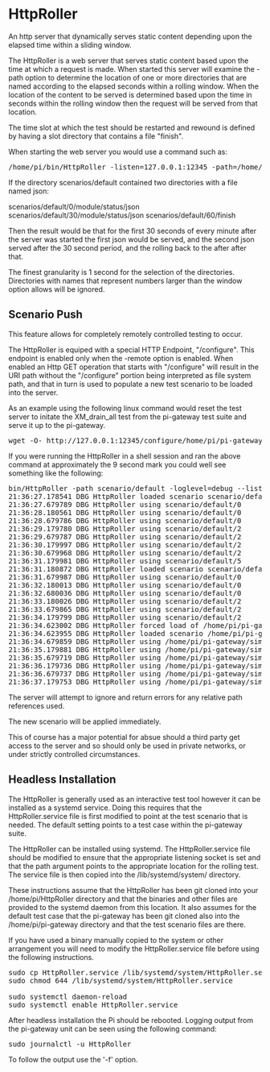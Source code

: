 # HttpRoller
An http server that dynamically serves static content depending upon the elapsed 
time within a sliding window.

The HttpRoller is a web server that serves static content based upon the 
time at which a request is made.  When started this server will examine the -path 
option to determine the location of one or more directories that are named according
to the elapsed seconds within a rolling window.  When the location of the content
to be served is determined based upon the time in seconds within the rolling
window then the request will be served from that location.

The time slot at which the test should be restarted and rewound is defined by
having a slot directory that contains a file "finish".

When starting the web server you would use a command such as:

<pre>
/home/pi/bin/HttpRoller -listen=127.0.0.1:12345 -path=/home/pi/pi-gateway/simulator/scenarios/default
</pre>

If the directory scenarios/default contained two directories with a file named json:

scenarios/default/0/module/status/json
scenarios/default/30/module/status/json
scenarios/default/60/finish

Then the result would be that for the first 30 seconds of every minute after 
the server was started the first json would be served, and the second json served after
the 30 second period, and the rolling back to the after after that.

The finest granularity is 1 second for the selection of the directories.  Directories 
with names that represent numbers larger than the window option allows will be
ignored.

## Scenario Push

This feature allows for completely remotely controlled testing to occur.

The HttpRoller is equiped with a special HTTP Endpoint, "/configure".  This
endpoint is enabled only when the -remote option is enabled.  When enabled
an Http GET operation that starts with "/configure" will result in the URI path 
without the "/configure" portion being interpreted as file system path, and 
that in turn is used to populate a new test scenario to be loaded into the server.

As an example using the following linux command would reset the test
server to initate the XM_drain_all test from the pi-gateway test
suite and serve it up to the pi-gateway.

<pre>
wget -O- http://127.0.0.1:12345/configure/home/pi/pi-gateway/simulator/scenarios/XM_drain_all
</pre>

If you were running the HttpRoller in a shell session and ran the above command
at approximately the 9 second mark you could well see something
like the following:

<pre>
bin/HttpRoller -path scenario/default -loglevel=debug --listen=127.0.0.1:12345 -remote
21:36:27.178541 DBG HttpRoller loaded scenario scenario/default
21:36:27.679789 DBG HttpRoller using scenario/default/0
21:36:28.180561 DBG HttpRoller using scenario/default/0
21:36:28.679786 DBG HttpRoller using scenario/default/0
21:36:29.179780 DBG HttpRoller using scenario/default/2
21:36:29.679787 DBG HttpRoller using scenario/default/2
21:36:30.179997 DBG HttpRoller using scenario/default/2
21:36:30.679968 DBG HttpRoller using scenario/default/2
21:36:31.179981 DBG HttpRoller using scenario/default/5
21:36:31.180872 DBG HttpRoller loaded scenario scenario/default
21:36:31.679987 DBG HttpRoller using scenario/default/0
21:36:32.180013 DBG HttpRoller using scenario/default/0
21:36:32.680036 DBG HttpRoller using scenario/default/0
21:36:33.180026 DBG HttpRoller using scenario/default/2
21:36:33.679865 DBG HttpRoller using scenario/default/2
21:36:34.179799 DBG HttpRoller using scenario/default/2
21:36:34.623002 DBG HttpRoller forced load of /home/pi/pi-gateway/simulator/scenarios/XM_drain_all occurring
21:36:34.623955 DBG HttpRoller loaded scenario /home/pi/pi-gateway/simulator/scenarios/XM_drain_all
21:36:34.679859 DBG HttpRoller using /home/pi/pi-gateway/simulator/scenarios/XM_drain_all/0
21:36:35.179881 DBG HttpRoller using /home/pi/pi-gateway/simulator/scenarios/XM_drain_all/0
21:36:35.679719 DBG HttpRoller using /home/pi/pi-gateway/simulator/scenarios/XM_drain_all/0
21:36:36.179736 DBG HttpRoller using /home/pi/pi-gateway/simulator/scenarios/XM_drain_all/0
21:36:36.679737 DBG HttpRoller using /home/pi/pi-gateway/simulator/scenarios/XM_drain_all/0
21:36:37.179753 DBG HttpRoller using /home/pi/pi-gateway/simulator/scenarios/XM_drain_all/5
</pre>

The server will attempt to ignore and return errors for any relative path 
references used.

The new scenario will be applied immediately.

This of course has a major potential for absue should a third party get 
access to the server and so should only be used in private networks, or
under strictly controlled circumstances.

## Headless Installation

The HttpRoller is generally used as an interactive test tool however it can be 
installed as a systemd service.  Doing this requires that the HttpRoller.service
file is first modified to point at the test scenario that is needed.  The default
setting points to a test case within the pi-gateway suite.

The HttpRoller can be installed using systemd.  The HttpRoller.service file should be
modified to ensure that the appropriate listening socket is set and that the path
argument points to the appropriate location for the rolling test.  The service file
is then copied into the /lib/systemd/system/ directory.

These instructions assume that the HttpRoller has been git cloned into your
/home/pi/HttpRoller directory and that the binaries and other files are
provided to the systemd daemon from this location.  It also assumes for
the default test case that the pi-gateway has been git cloned also into the
/home/pi/pi-gateway directory and that the test scenario files are there.

If you have used a binary manually copied to the system or other arrangement 
you will need to modify the HttpRoller.service file before using the following
instructions.

<pre>
sudo cp HttpRoller.service /lib/systemd/system/HttpRoller.service
sudo chmod 644 /lib/systemd/system/HttpRoller.service

sudo systemctl daemon-reload
sudo systemctl enable HttpRoller.service
</pre>

After headless installation the Pi should be rebooted. Logging output
from the pi-gateway unit can be seen using the following command:

<pre>
sudo journalctl -u HttpRoller
</pre>

To follow the output use the '-f' option.


